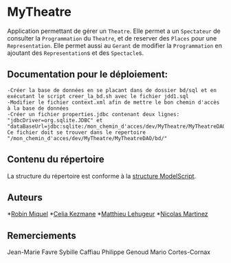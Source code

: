 MyTheatre
=============

Application permettant de gérer un `Theatre`.
Elle permet a un `Spectateur` de consulter la `Programmation` du `Theatre`, et de reserver des `Places` pour une `Representation`.
Elle permet aussi au `Gerant` de modifier la `Programmation` en ajoutant des `Representation`s et des `Spectacle`s. 

Documentation pour le déploiement:
---------------------

	-Créer la base de données en se placant dans de dossier bd/sql et en exécutant le script creer_la_bd.sh avec le fichier jdd1.sql
	-Modifier le fichier context.xml afin de mettre le bon chemin d'accès à la base de données
	-Créer un fichier properties.jdbc contenant deux lignes: "jdbcDriver=org.sqlite.JDBC" et "dataBaseUrl=jdbc:sqlite:/mon_chemin_d'acces/dev/MyTheatre/MyTheatreDAO/bd/test.db". Ce fichier doit se trouver dans le repertoire "/mon_chemin_d'acces/dev/MyTheatre/MyTheatreDAO/bd/"

Contenu du répertoire
---------------------

La structure du répertoire est conforme à la [structure ModelScript](https://modelscript.readthedocs.io/en/latest/artefacts/index.html).


Auteurs
---------------------

*[Robin Miquel](https://github.com/m2cci-RML)
*[Celia Kezmane](https://github.com/m2cci-CKE)
*[Matthieu Lehugeur](https://github.com/m2cci-MLR)
*[Nicolas Martinez](https://github.com/m2cci-NMZ)

Remerciements
---------------------

Jean-Marie Favre
Sybille Caffiau
Philippe Genoud
Mario Cortes-Cornax

